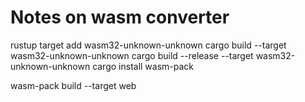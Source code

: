 # Notes on wasm converter

rustup target add wasm32-unknown-unknown
cargo build --target wasm32-unknown-unknown
cargo build --release --target wasm32-unknown-unknown
cargo install wasm-pack

wasm-pack build --target web